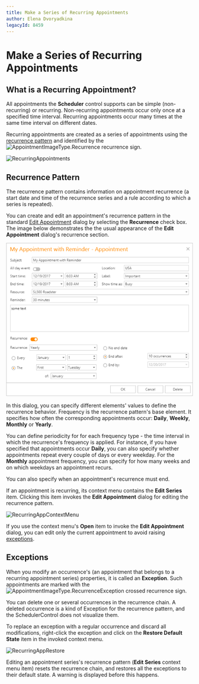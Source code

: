 ```yaml
---
title: Make a Series of Recurring Appointments
author: Elena Dvoryadkina
legacyId: 8459
---
```

# Make a Series of Recurring Appointments
## What is a Recurring Appointment?
All appointments the **Scheduler** control supports can be simple (non-recurring) or recurring. Non-recurring appointments occur only once at a specified time interval. Recurring appointments occur many times at the same time interval on different dates.

Recurring appointments are created as a series of appointments using the [recurrence pattern](#recurrencepattern) and identified by the ![AppointmentImageType.Recurrence](../../../images/img4572.png) recurrence sign.

![RecurringAppointments](../../../images/img12067.png)

## <a name="recurrencepattern"/>Recurrence Pattern
The recurrence pattern contains information on appointment recurrence (a start date and time of the recurrence series and a rule according to which a series is repeated).

You can create and edit an appointment's recurrence pattern in the standard [Edit Appointment](edit-an-appointment.md) dialog by selecting the **Recurrence** check box. The image below demonstrates the the usual appearance of the **Edit Appointment** dialog's recurrence section.

![EditAppRecurrence](../../../images/app-reminders.png)

In this dialog, you can specify different elements' values to define the recurrence behavior. Frequency is the recurrence pattern's base element. It specifies how often the corresponding appointments occur: **Daily**, **Weekly**, **Monthly** or **Yearly**.

You can define periodicity for for each frequency type - the time interval in which the recurrence's frequency is applied. For instance, if you have specified that appointments occur **Daily**, you can also specify whether appointments repeat every couple of days or every weekday. For the **Monthly** appointment frequency, you can specify for how many weeks and on which weekdays an appointment recurs.

You can also specify when an appointment's recurrence must end.

If an appointment is recurring, its context menu contains the **Edit Series** item. Clicking this item invokes the **Edit Appointment** dialog for editing the recurrence pattern.

![RecurringAppContextMenu](../../../images/img12068.png)

If you use the context menu's **Open** item to invoke the **Edit Appointment** dialog, you can edit only the current appointment to avoid raising [exceptions](#exceptions).

## <a name="exceptions"/>Exceptions
When you modify an occurrence's (an appointment that belongs to a recurring appointment series) properties, it is called an **Exception**. Such appointments are marked with the ![AppointmentImageType.RecurrenceException](../../../images/img4573.png) crossed recurrence sign.

You can delete one or several  occurrences in the recurrence chain. A deleted occurrence is a kind of Exception for the recurrence pattern, and the SchedulerControl does not visualize them.

To replace an exception with a regular occurrence and discard all modifications, right-click the exception and click on the **Restore Default State** item in the invoked context menu.

![RecurringAppRestore](../../../images/img12071.png)

Editing an appointment series's recurrence pattern (**Edit Series** context menu item) resets the recurrence chain, and restores all the exceptions to their default state. A warning is displayed before this happens.
